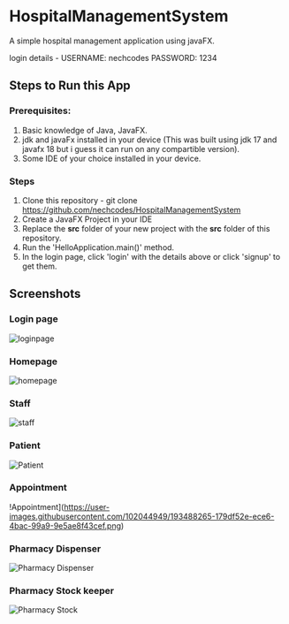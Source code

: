 # HospitalManagementSystem

A simple hospital management application using javaFX.

login details - 
      USERNAME: nechcodes
      PASSWORD: 1234

## Steps to Run this App

### Prerequisites:

1. Basic knowledge of Java, JavaFX.
2. jdk and javaFx installed in your device (This was built using jdk 17 and javafx 18 but i guess it can run on any compartible version).
3. Some IDE of your choice installed in your device.

### Steps

1. Clone this repository  - git clone https://github.com/nechcodes/HospitalManagementSystem
2. Create a JavaFX Project in your IDE
3. Replace the **src** folder of your new project with the **src** folder of this repository.
4. Run the 'HelloApplication.main()' method.
5. In the login page, click 'login' with the details above or click 'signup' to get them.

## Screenshots

### Login page
![loginpage](https://user-images.githubusercontent.com/102044949/193488051-d0f52922-7b9f-4974-a1c7-415a60f8b1ab.png)

### Homepage

![homepage](https://user-images.githubusercontent.com/102044949/192641841-eef8b887-ba09-4377-89f3-04e34c32c5ab.png)

### Staff
![staff](https://user-images.githubusercontent.com/102044949/192641856-7802c429-c456-4c4e-9334-06b5211e51e3.png)

### Patient
![Patient](https://user-images.githubusercontent.com/102044949/193488432-f62db8da-a00f-462b-b082-408547df5d36.png)

### Appointment
!Appointment](https://user-images.githubusercontent.com/102044949/193488265-179df52e-ece6-4bac-99a9-9e5ae8f43cef.png)

### Pharmacy Dispenser
![Pharmacy Dispenser](https://user-images.githubusercontent.com/102044949/193488724-cf75e9a5-5c0b-4dde-889f-faca8fcf4115.png)

### Pharmacy Stock keeper
![Pharmacy Stock](https://user-images.githubusercontent.com/102044949/193488847-2217bd91-f484-4b46-b903-23a4600ea936.png)


